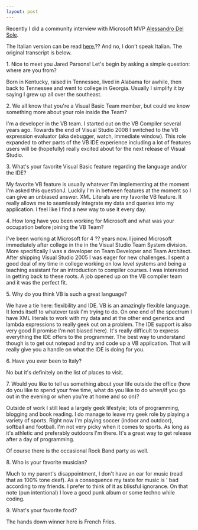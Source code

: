 ```yaml
---
layout: post
---
```

Recently I did a community interview with Microsoft MVP [Alessandro Del Sole](http://community.visual-basic.it/Alessandro/).

The Italian version can be read [here.](http://community.visual-basic.it/alessandro/archive/2008/10/15/23937.aspx)?? And no, I don't speak Italian. The original transcript is below.

1\. Nice to meet you Jared Parsons! Let's begin by asking a simple question:
where are you from?

Born in Kentucky, raised in Tennessee, lived in Alabama for awhile, then back
to Tennessee and went to college in Georgia. Usually I simplify it by saying I
grew up all over the southeast.

2\. We all know that you're a Visual Basic Team member, but could we know
something more about your role inside the Team?

I'm a developer in the VB team. I started out on the VB Compiler several years
ago. Towards the end of Visual Studio 2008 I switched to the VB expression
evaluator (aka debugger, watch, immediate window). This role expanded to other
parts of the VB IDE experience including a lot of features users will be
(hopefully) really excited about for the next release of Visual Studio.

3\. What's your favorite Visual Basic feature regarding the language and/or
the IDE?

My favorite VB feature is usually whatever I'm implementing at the moment I'm
asked this questionJ. Luckily I'm in between features at the moment so I can
give an unbiased answer. XML Literals are my favorite VB feature. It really
allows me to seamlessly integrate my data and queries into my application. I
feel like I find a new way to use it every day.

4\. How long have you been working for Microsoft and what was your occupation
before joining the VB Team?

I've been working at Microsoft for 4 ?? years now. I joined Microsoft
immediately after college in the in the Visual Studio Team System division.
More specifically I was a developer on Team Developer and Team Architect.
After shipping Visual Studio 2005 I was eager for new challenges. I spent a
good deal of my time in college working on low level systems and being a
teaching assistant for an introduction to compiler courses. I was interested
in getting back to these roots. A job opened up on the VB compiler team and it
was the perfect fit.

5\. Why do you think VB is such a great language?

We have a tie here: flexibility and IDE. VB is an amazingly flexible language.
It lends itself to whatever task I'm trying to do. On one end of the spectrum
I have XML literals to work with my data and at the other end generics and
lambda expressions to really geek out on a problem. The IDE support is also
very good (I promise I'm not biased here). It's really difficult to express
everything the IDE offers to the programmer. The best way to understand though
is to get out notepad and try and code up a VB application. That will really
give you a handle on what the IDE is doing for you.

6\. Have you ever been to Italy?

No but it's definitely on the list of places to visit.

7\. Would you like to tell us something about your life outside the office
(how do you like to spend your free time, what do you like to do when/if you
go out in the evening or when you're at home and so on)?

Outside of work I still lead a largely geek lifestyle; lots of programming,
blogging and book reading. I do manage to leave my geek role by playing a
variety of sports. Right now I'm playing soccer (indoor and outdoor), softball
and football. I'm not very picky when it comes to sports. As long as it's
athletic and preferably outdoors I'm there. It's a great way to get release
after a day of programming.

Of course there is the occasional Rock Band party as well.

8\. Who is your favorite musician?

Much to my parent's disappointment, I don't have an ear for music (read that
as 100% tone deaf). As a consequence my taste for music is ' bad according to
my friends. I prefer to think of it as blissful ignorance. On that note (pun
intentional) I love a good punk album or some techno while coding.

9\. What's your favorite food?

The hands down winner here is French Fries.

